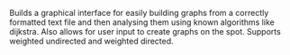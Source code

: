 Builds a graphical interface for easily building graphs from a correctly formatted text file and then analysing them using known algorithms like dijkstra. Also allows for user input to create graphs on the spot. Supports weighted undirected and weighted directed.
